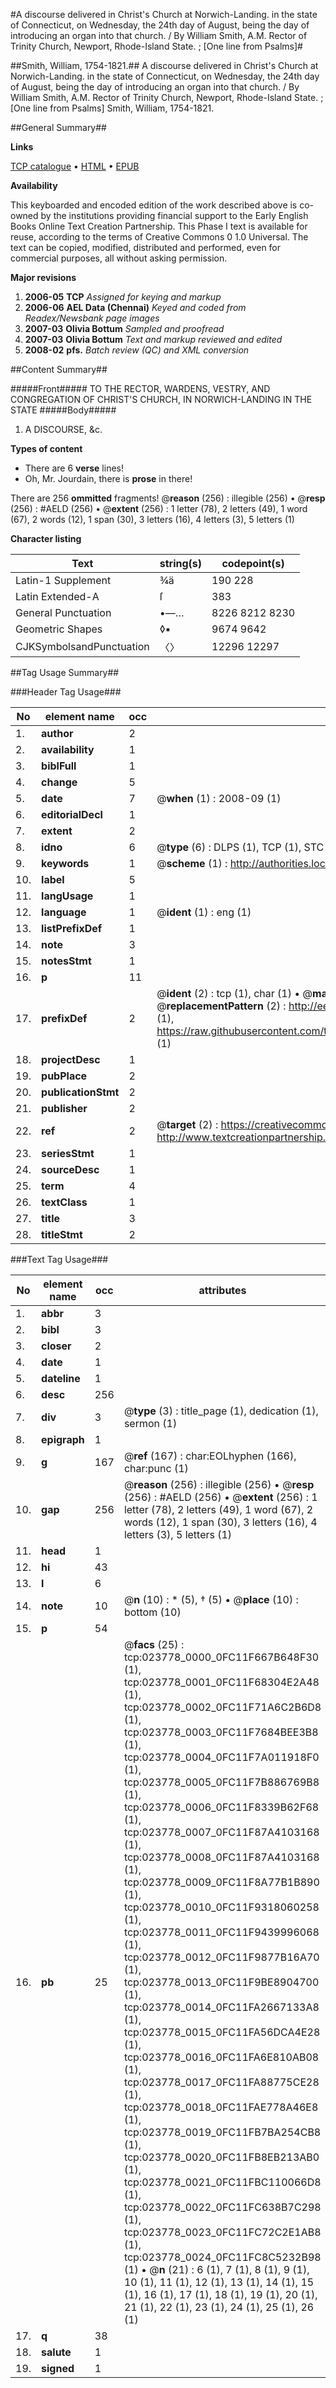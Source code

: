 #A discourse delivered in Christ's Church at Norwich-Landing. in the state of Connecticut, on Wednesday, the 24th day of August, being the day of introducing an organ into that church. / By William Smith, A.M. Rector of Trinity Church, Newport, Rhode-Island State. ; [One line from Psalms]#

##Smith, William, 1754-1821.##
A discourse delivered in Christ's Church at Norwich-Landing. in the state of Connecticut, on Wednesday, the 24th day of August, being the day of introducing an organ into that church. / By William Smith, A.M. Rector of Trinity Church, Newport, Rhode-Island State. ; [One line from Psalms]
Smith, William, 1754-1821.

##General Summary##

**Links**

[TCP catalogue](http://www.ota.ox.ac.uk/tcp/)  • 
[HTML](http://tei.it.ox.ac.uk/tcp/Texts-HTML/free/N18/N18330.html)  • 
[EPUB](http://tei.it.ox.ac.uk/tcp/Texts-EPUB/free/N18/N18330.epub)

**Availability**

This keyboarded and encoded edition of the
	       work described above is co-owned by the institutions
	       providing financial support to the Early English Books
	       Online Text Creation Partnership. This Phase I text is
	       available for reuse, according to the terms of Creative
	       Commons 0 1.0 Universal. The text can be copied,
	       modified, distributed and performed, even for
	       commercial purposes, all without asking permission.

**Major revisions**

1. __2006-05__ __TCP__ *Assigned for keying and markup*
1. __2006-06__ __AEL Data (Chennai)__ *Keyed and coded from Readex/Newsbank page images*
1. __2007-03__ __Olivia Bottum__ *Sampled and proofread*
1. __2007-03__ __Olivia Bottum__ *Text and markup reviewed and edited*
1. __2008-02__ __pfs.__ *Batch review (QC) and XML conversion*

##Content Summary##

#####Front#####
TO THE RECTOR, WARDENS, VESTRY, AND CONGREGATION OF CHRIST'S CHURCH, IN NORWICH-LANDING IN THE STATE
#####Body#####

1. A DISCOURSE, &c.

**Types of content**

  * There are 6 **verse** lines!
  * Oh, Mr. Jourdain, there is **prose** in there!

There are 256 **ommitted** fragments! 
 @__reason__ (256) : illegible (256)  •  @__resp__ (256) : #AELD (256)  •  @__extent__ (256) : 1 letter (78), 2 letters (49), 1 word (67), 2 words (12), 1 span (30), 3 letters (16), 4 letters (3), 5 letters (1)

**Character listing**


|Text|string(s)|codepoint(s)|
|---|---|---|
|Latin-1 Supplement|¾ä|190 228|
|Latin Extended-A|ſ|383|
|General Punctuation|•—…|8226 8212 8230|
|Geometric Shapes|◊▪|9674 9642|
|CJKSymbolsandPunctuation|〈〉|12296 12297|

##Tag Usage Summary##

###Header Tag Usage###

|No|element name|occ|attributes|
|---|---|---|---|
|1.|__author__|2||
|2.|__availability__|1||
|3.|__biblFull__|1||
|4.|__change__|5||
|5.|__date__|7| @__when__ (1) : 2008-09 (1)|
|6.|__editorialDecl__|1||
|7.|__extent__|2||
|8.|__idno__|6| @__type__ (6) : DLPS (1), TCP (1), STC (1), NOTIS (1), IMAGE-SET (1), EVANS-CITATION (1)|
|9.|__keywords__|1| @__scheme__ (1) : http://authorities.loc.gov/ (1)|
|10.|__label__|5||
|11.|__langUsage__|1||
|12.|__language__|1| @__ident__ (1) : eng (1)|
|13.|__listPrefixDef__|1||
|14.|__note__|3||
|15.|__notesStmt__|1||
|16.|__p__|11||
|17.|__prefixDef__|2| @__ident__ (2) : tcp (1), char (1)  •  @__matchPattern__ (2) : ([0-9\-]+):([0-9IVX]+) (1), (.+) (1)  •  @__replacementPattern__ (2) : http://eebo.chadwyck.com/downloadtiff?vid=$1&page=$2 (1), https://raw.githubusercontent.com/textcreationpartnership/Texts/master/tcpchars.xml#$1 (1)|
|18.|__projectDesc__|1||
|19.|__pubPlace__|2||
|20.|__publicationStmt__|2||
|21.|__publisher__|2||
|22.|__ref__|2| @__target__ (2) : https://creativecommons.org/publicdomain/zero/1.0/ (1), http://www.textcreationpartnership.org/docs/. (1)|
|23.|__seriesStmt__|1||
|24.|__sourceDesc__|1||
|25.|__term__|4||
|26.|__textClass__|1||
|27.|__title__|3||
|28.|__titleStmt__|2||


###Text Tag Usage###

|No|element name|occ|attributes|
|---|---|---|---|
|1.|__abbr__|3||
|2.|__bibl__|3||
|3.|__closer__|2||
|4.|__date__|1||
|5.|__dateline__|1||
|6.|__desc__|256||
|7.|__div__|3| @__type__ (3) : title_page (1), dedication (1), sermon (1)|
|8.|__epigraph__|1||
|9.|__g__|167| @__ref__ (167) : char:EOLhyphen (166), char:punc (1)|
|10.|__gap__|256| @__reason__ (256) : illegible (256)  •  @__resp__ (256) : #AELD (256)  •  @__extent__ (256) : 1 letter (78), 2 letters (49), 1 word (67), 2 words (12), 1 span (30), 3 letters (16), 4 letters (3), 5 letters (1)|
|11.|__head__|1||
|12.|__hi__|43||
|13.|__l__|6||
|14.|__note__|10| @__n__ (10) : * (5), † (5)  •  @__place__ (10) : bottom (10)|
|15.|__p__|54||
|16.|__pb__|25| @__facs__ (25) : tcp:023778_0000_0FC11F667B648F30 (1), tcp:023778_0001_0FC11F68304E2A48 (1), tcp:023778_0002_0FC11F71A6C2B6D8 (1), tcp:023778_0003_0FC11F7684BEE3B8 (1), tcp:023778_0004_0FC11F7A011918F0 (1), tcp:023778_0005_0FC11F7B886769B8 (1), tcp:023778_0006_0FC11F8339B62F68 (1), tcp:023778_0007_0FC11F87A4103168 (1), tcp:023778_0008_0FC11F87A4103168 (1), tcp:023778_0009_0FC11F8A77B1B890 (1), tcp:023778_0010_0FC11F9318060258 (1), tcp:023778_0011_0FC11F9439996068 (1), tcp:023778_0012_0FC11F9877B16A70 (1), tcp:023778_0013_0FC11F9BE8904700 (1), tcp:023778_0014_0FC11FA2667133A8 (1), tcp:023778_0015_0FC11FA56DCA4E28 (1), tcp:023778_0016_0FC11FA6E810AB08 (1), tcp:023778_0017_0FC11FA88775CE28 (1), tcp:023778_0018_0FC11FAE778A46E8 (1), tcp:023778_0019_0FC11FB7BA254CB8 (1), tcp:023778_0020_0FC11FB8EB213AB0 (1), tcp:023778_0021_0FC11FBC110066D8 (1), tcp:023778_0022_0FC11FC638B7C298 (1), tcp:023778_0023_0FC11FC72C2E1AB8 (1), tcp:023778_0024_0FC11FC8C5232B98 (1)  •  @__n__ (21) : 6 (1), 7 (1), 8 (1), 9 (1), 10 (1), 11 (1), 12 (1), 13 (1), 14 (1), 15 (1), 16 (1), 17 (1), 18 (1), 19 (1), 20 (1), 21 (1), 22 (1), 23 (1), 24 (1), 25 (1), 26 (1)|
|17.|__q__|38||
|18.|__salute__|1||
|19.|__signed__|1||
